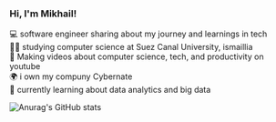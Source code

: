 ### Hi, I'm Mikhail!

💻 software engineer sharing about my journey and learnings in tech<br/>
👨‍🎓 studying computer science at Suez Canal University, ismaillia<br/>
🎥 Making videos about computer science, tech, and productivity on youtube<br/>
🌍 i own my compuny Cybernate<br/>
📖 currently learning about data analytics and big data 

![Anurag's GitHub stats](https://github-readme-stats.vercel.app/api?username=MikhaSedky&show_icons=true&bg_color=00000000)
